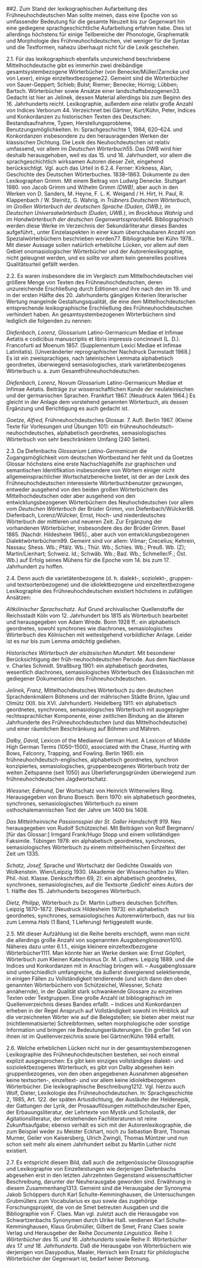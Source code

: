 ##2\. Zum Stand der lexikographischen Aufarbeitung des Frühneuhochdeutschen
Man sollte meinen, dass eine Epoche von so umfassender Bedeutung für die gesamte Neuzeit bis zur Gegenwart hin eine gediegene sprachgeschichtliche Aufarbeitung erfahren habe. Dies ist allerdings höchstens für einige Teilbereiche der Phonologie, Graphematik und Morphologie des Frühneuhochdeutschen, viel weniger für die Syntax und die Textformen, nahezu überhaupt nicht für die Lexik geschehen.

2.1\. Für das lexikographisch ebenfalls unzureichend beschriebene Mittelhochdeutsche gibt es immerhin zwei dreibändige gesamtsystembezogene Wörterbücher (von Benecke/Müller/Zarncke und von Lexer), einige einzeltextbezogene<a class="introduction-footnote" tabindex="0">2</a><span class="introduction-footnote_text">2. Gemeint sind die Wörterbücher von Sauer-Geppert; Schieb; Bulst; Riemer; Benecke; Hornig; Lübben; Bartsch.</span> Wörterbücher sowie Ansätze einer landschaftsbezogenen<a class="introduction-footnote" tabindex="0">3</a><span class="introduction-footnote_text">3. Gedacht ist hier an Jelinek, dessen Material allerdings bis zum Beginn des 16. Jahrhunderts reicht.</span> Lexikographie, außerdem eine relativ große Anzahl von Indices Verborum
<a class="introduction-footnote" tabindex="0">4</a><span class="introduction-footnote_text">4. Verzeichnet bei Gärtner, Kurt/Kühn, Peter, Indices und Konkordanzen zu historischen Texten des Deutschen: Bestandsaufnahme, Typen, Herstellungsprobleme, Benutzungsmöglichkeiten. In: Sprachgeschichte 1, 1984, 620–624.</span> und Konkordanzen insbesondere zu den herausragenden Werken der klassischen Dichtung. Die Lexik des Neuhochdeutschen ist relativ umfassend, vor allem im _Deutschen Wörterbuch_<a class="introduction-footnote" tabindex="0">5</a><span class="introduction-footnote_text">5. Das DWB wird hier deshalb herausgehoben, weil es das 15. und 16. Jahrhundert, vor allem die sprachgeschichtlich wirksamen Autoren dieser Zeit, eingehend berücksichtigt. Vgl. auch das Urteil in 6.2.4. Ferner: Kirkness, Alan, Geschichte des Deutschen Wörterbuches. 1838–1863. Dokumente zu den Lexikographen Grimm. Mit einem Beitrag von Ludwig Denecke. Stuttgart 1980.</span> von Jacob Grimm und Wilhelm Grimm _(DWB)_, aber auch in den Werken von D. Sanders, M. Heyne, F. L. K. Weigand / H. Hirt, H. Paul, R. Klappenbach / W. Steinitz, G. Wahrig, in _Trübners Deutschem Wörterbuch_, im _Großen Wörterbuch der deutschen Sprache (Duden, GWB.),_ im _Deutschen Universalwörterbuch (Duden, UWB.)_, im _Brockhaus Wahrig_ und im _Handwörterbuch der deutschen Gegenwartssprache_<a class="introduction-footnote" tabindex="0">6</a><span class="introduction-footnote_text">6. Bibliographisch werden diese Werke im Verzeichnis der Sekundärliteratur dieses Bandes aufgeführt.</span>, unter Einzelaspekten in einer kaum überschaubaren Anzahl von Spezialwörterbüchern beschrieben worden<a class="introduction-footnote" tabindex="0">7</a><span class="introduction-footnote_text">7. Bibliographie bei Kühn 1978.</span>. Mit dieser Aussage sollen natürlich erhebliche Lücken, vor allem auf dem Gebiet onomasiologischer Wörterbücher und der Autorenlexikographie, nicht geleugnet werden, und es sollte vor allem kein generelles positives Qualitätsurteil gefällt werden.

2.2\. Es waren insbesondere die im Vergleich zum Mittelhochdeutschen viel größere Menge von Texten des Frühneuhochdeutschen, deren unzureichende Erschließung durch Editionen und ihre nach den im 19\. und in der ersten Hälfte des 20\. Jahrhunderts gängigen Kriterien literarischer Wertung mangelnde Gestaltungsqualität, die eine dem Mittelhochdeutschen entsprechende lexikographische Erschließung des Frühneuhochdeutschen verhindert haben. An gesamtsystembezogenen Wörterbüchern sind lediglich die folgenden zu nennen:

_Diefenbach, Lorenz,_ Glossarium Latino-Germanicum Mediae et Infimae Aetatis e codicibus manuscriptis et libris impressis concinnavit (L. D.). Francofurti ad Moenum 1857\. (Supplementum Lexici Mediae et Infimae Latinitatis). [Unveränderter reprographischer Nachdruck Darmstadt 1968.] Es ist ein zweisprachiges, nach lateinischen Lemmata alphabetisch geordnetes, überwiegend semasiologisches, stark varietätenbezogenes Wörterbuch u. a. zum Gesamtfrühneuhochdeutschen.

_Diefenbach, Lorenz,_ Novum Glossarium Latino-Germanicum Mediae et Infimae Aetatis. Beiträge zur wissenschaftlichen Kunde der neulateinischen und der germanischen Sprachen. Frankfurt 1867\. [Neudruck Aalen 1964.] Es gleicht in der Anlage dem vorstehend genannten Wörterbuch, als dessen Ergänzung und Berichtigung es auch gedacht ist.

_Goetze, Alfred,_ Frühneuhochdeutsches Glossar. 7\. Aufl. Berlin 1967\. (Kleine Texte für Vorlesungen und Übungen 101): ein frühneuhochdeutsch-neuhochdeutsches, alphabetisch geordnetes, semasiologisches Wörterbuch von sehr beschränktem Umfang (240 Seiten).

2.3\. Da Diefenbachs _Glossarium Latino-Germanicum_ die Zugangsmöglichkeit vom deutschen Wortbestand her fehlt und da Goetzes Glossar höchstens eine erste Nachschlagehilfe zur graphischen und semantischen Identifikation insbesondere von Wörtern einiger nicht allgemeinsprachlicher Wortschatzbereiche bietet, ist der an der Lexik des Frühneuhochdeutschen interessierte Wörterbuchbenutzer gezwungen, entweder ausgehend von den beiden großen Wörterbüchern des Mittelhochdeutschen oder aber ausgehend von den entwicklungsbezogenen Wörterbüchern des Neuhochdeutschen (vor allem vom _Deutschen Wörterbuch_ der Brüder Grimm, von Diefenbach/Wülcker<a class="introduction-footnote" tabindex="0">8</a><span class="introduction-footnote_text">8. Diefenbach, Lorenz/Wülcker, Ernst, Hoch- und niederdeutsches Wörterbuch der mittleren und neueren Zeit. Zur Ergänzung der vorhandenen Wörterbücher, insbesondere des der Brüder Grimm. Basel 1885. [Nachdr. Hildesheim 1965].</span>, aber auch von entwicklungsbezogenen Dialektwörterbüchern<a class="introduction-footnote" tabindex="0">9</a><span class="introduction-footnote_text">9. Gemeint sind vor allem: Vilmar; Crecelius; Kehrein, Nassau; Shess. Wb.; Pfälz. Wb.; Thür. Wb.; Schles. Wb.; Preuß. Wb. (Z); Martin/Lienhart; Schweiz. Id.; Schwäb. Wb.; Bad. Wb.; Schmeller/F.; Öst. Wb.</span>) auf Erfolg seines Mühens für die Epoche vom 14\. bis zum 17\. Jahrhundert zu hoffen.

2.4\. Denn auch die varietätenbezogene (d. h. dialekt-, soziolekt-, gruppen- und textsortenbezogene) und die idiolektbezogene und einzeltextbezogene Lexikographie des Frühneuhochdeutschen existiert höchstens in zufälligen Ansätzen:

_Altkölnischer Sprachschatz._ Auf Grund archivalischer Quellenstoffe der Reichsstadt Köln vom 12\. Jahrhundert bis 1815 als Wörterbuch bearbeitet und herausgegeben von Adam Wrede. Bonn 1928 ff.: ein alphabetisch geordnetes, sowohl synchrones wie diachrones, semasiologisches Wörterbuch des Kölnischen mit weitestgehend vorbildlicher Anlage. Leider ist es nur bis zum Lemma _amächtig_ gediehen.

_Historisches Wörterbuch der elsässischen Mundart._ Mit besonderer Berücksichtigung der früh-neuhochdeutschen Periode. Aus dem Nachlasse v. Charles Schmidt. Straßburg 1901: ein alphabetisch geordnetes, wesentlich diachrones, semasiologisches Wörterbuch des Elsässischen mit gediegener Dokumentation des Frühneuhochdeutschen.

_Jelinek, Franz,_ Mittelhochdeutsches Wörterbuch zu den deutschen Sprachdenkmälern Böhmens und der mährischen Städte Brünn, Iglau und Olmütz (XIII. bis XVI. Jahrhundert). Heidelberg 1911: ein alphabetisch geordnetes, synchrones, semasiologisches Wörterbuch mit ausgeprägter rechtssprachlicher Komponente, einer zeitlichen Bindung an die älteren Jahrhunderte des Frühneuhochdeutschen (und das Mittelhochdeutsche) und einer räumlichen Beschränkung auf Böhmen und Mähren.

_Dalby, David,_ Lexicon of the Mediaeval German Hunt. A Lexicon of Middle High German Terms (1050–1500), associated with the Chase, Hunting with Bows, Falconry, Trapping, and Fowling. Berlin 1965: ein frühneuhochdeutsch-englisches, alphabetisch geordnetes, synchron konzipiertes, semasiologisches, gruppenbezogenes Wörterbuch trotz der weiten Zeitspanne (seit 1050) aus Überlieferungsgründen überwiegend zum frühneuhochdeutschen Jagdwortschatz.

_Wiessner, Edmund,_ Der Wortschatz von Heinrich Wittenwilers Ring. Herausgegeben von Bruno Boesch. Bern 1970: ein alphabetisch geordnetes, synchrones, semasiologisches Wörterbuch zu einem osthochalemannischen Text der Jahre um 1400 bis 1408.

_Das Mittelrheinische Passionsspiel der St. Galler Handschrift 919._ Neu herausgegeben von Rudolf Schützeichel. Mit Beiträgen von Rolf Bergmann/ [für das Glossar:] Irmgard Frank/Hugo Stopp und einem vollständigen Faksimile. Tübingen 1978: ein alphabetisch geordnetes, synchrones, semasiologisches Wörterbuch zu einem mittelrheinischen Einzeltext der Zeit um 1335.

_Schatz, Josef,_ Sprache und Wortschatz der Gedichte Oswalds von Wolkenstein. Wien/Leipzig 1930\. (Akademie der Wissenschaften zu Wien. Phil.-hist. Klasse. Denkschriften 69, 2): ein alphabetisch geordnetes, synchrones, semasiologisches, auf die Textsorte ‚Gedicht‘ eines Autors der 1\. Hälfte des 15\. Jahrhunderts bezogenes Wörterbuch.

_Dietz, Philipp,_ Wörterbuch zu Dr. Martin Luthers deutschen Schriften. Leipzig 1870–1872\. [Neudruck Hildesheim 1973]: ein alphabetisch geordnetes, synchrones, semasiologisches Autorenwörterbuch, das nur bis zum Lemma _Hals_ (1 Band, 1 Lieferung) fertiggestellt wurde.

2.5\. Mit dieser Aufzählung ist die Reihe bereits erschöpft, wenn man nicht die allerdings große Anzahl von sogenannten _Ausgabenglossaren_<a class="introduction-footnote" tabindex="0">10</a><span class="introduction-footnote_text">10. Näheres dazu unter 6.1.1.</span>, einige kleinere einzeltextbezogene Wörterbücher<a class="introduction-footnote" tabindex="0">11</a><span class="introduction-footnote_text">11. Man könnte hier an Werke denken wie: Ernst Göpfert, Wörterbuch zum Kleinen Katechismus Dr. M. Luthers. Leipzig 1889.</span> und die Indices und Konkordanzen mit in Anschlag bringen will. – Ausgabenglossare sind unterschiedlich umfangreiche, da äußerst divergierend selektierende, in einigen Fällen zu Vollständigkeit tendierende (und sich dann den oben genannten Wörterbüchern von Schützeichel, Wiessner, Schatz annähernde), in der Qualität stark schwankende Glossare zu einzelnen Texten oder Textgruppen. Eine große Anzahl ist bibliographisch im Quellenverzeichnis dieses Bandes erfaßt. – Indices und Konkordanzen erheben in der Regel Anspruch auf Vollständigkeit sowohl im Hinblick auf die verzeichneten Wörter wie auf die Belegstellen; sie bieten aber meist nur (nichtlemmatisierte) Schreibformen, selten morphologische oder sonstige Information und bringen nie Bedeutungserläuterungen. Ein großer Teil von ihnen ist im Quellenverzeichnis sowie bei Gärtner/Kühn 1984 erfaßt.

2.6\. Welche erheblichen Lücken nicht nur in der gesamtsystembezogenen Lexikographie des Frühneuhochdeutschen bestehen, sei noch einmal explizit ausgesprochen: Es gibt kein einziges vollständiges dialekt- und soziolektbezogenes Wörterbuch, es gibt von Dalby abgesehen kein gruppenbezogenes, von den oben angegebenen Ausnahmen abgesehen keine textsorten-, einzeltext- und vor allem keine idiolektbezogenen Wörterbücher. Die lexikographische Beschreibung<a class="introduction-footnote" tabindex="0">12</a><span class="introduction-footnote_text">12. Vgl. hierzu auch Wolf, Dieter, Lexikologie des Frühneuhochdeutschen. In: Sprachgeschichte 2, 1985, Art. 122.</span> der späten Artusdichtung, der Ausläufer der Heldenepik, der Gattungen der Lyrik, der Prosaauflösungen mittelhochdeutscher Epen, der Erbauungsliteratur, der Lehrtexte von Mystik und Scholastik, der Agitationsliteratur, der entstehenden Fachliteraturen ist reine Zukunftsaufgabe; ebenso verhält es sich mit der Autorenlexikographie, die zum Beispiel weder zu Meister Eckhart, noch zu Sebastian Brant, Thomas Murner, Geiler von Kaisersberg, Ulrich Zwingli, Thomas Müntzer und nun schon seit mehr als einem Jahrhundert selbst zu Martin Luther nicht existiert.

2.7\. Es entspricht diesem Bild, daß auch die zeitgenössische Glossographie und Lexikographie von Einzelleistungen wie derjenigen Diefenbachs abgesehen erst in den letzten Jahrzehnten Gegenstand wissenschaftlicher Beschreibung, darunter der Neuherausgabe geworden sind. Erwähnung in diesem Zusammenhang<a class="introduction-footnote" tabindex="0">13</a><span class="introduction-footnote_text">13. Gemeint sind die Herausgabe der Synonyma Jakob Schöppers durch Karl Schulte-Kemminghausen, die Untersuchungen Grubmüllers zum Vocabularius ex quo sowie das zugehörige Forschungsprojekt, die von de Smet betreuten Ausgaben und die Bibliographie von F. Claes. Man vgl. zuletzt auch die Herausgabe von Schwartzenbachs Synonymen durch Ulrike Haß.</span> verdienen Karl Schulte-Kemminghausen, Klaus Grubmüller, Gilbert de Smet, Franz Claes sowie Verlag und Herausgeber der Reihe _Documenta Linguistica._ Reihe I: _Wörterbücher des 15\. und 16\. Jahrhunderts_ sowie Reihe II: _Wörterbücher des 17\. und 18\. Jahrhunderts._ Daß die Herausgabe von Wörterbüchern wie derjenigen von Dasypodius, Maaler, Henisch kein Ersatz für philologische Wörterbücher der Gegenwart ist, bedarf keiner Betonung.
